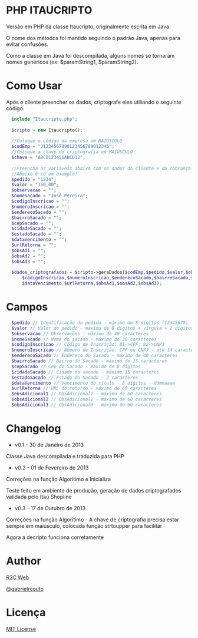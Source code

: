 PHP ITAUCRIPTO
==============

Versão em PHP da classe Itaucripto, originalmente escrita em Java.

O nome dos métodos foi mantido seguindo o padrão Java, apenas para evitar confusões.

Como a classe em Java foi descompilada, alguns nomes se tornaram nomes genéricos (ex: $paramString1, $paramString2).

Como Usar
==============

Após o cliente preencher os dados, criptografe eles utiliando o seguinte código:

```php
  include "Itaucripto.php";
  
  $cripto = new Itaucripto();
  
  //Coloque o código da empresa em MAIÚSCULO
  $codEmp = "J1234567890123456789012345";
  //Coloque a chave de criptografia em MAIÚSCULO
  $chave = "ABCD123456ABCD12";
  
  //Preencha as variáveis abaixo com os dados do cliente e da cobrança
  //Abaixo é só um exemplo!
  $pedido = "1234";
  $valor = "150,00";
  $observacao = "";
  $nomeSacado = "José Pereira";
  $codigoInscricao = "";
  $numeroInscricao = "";
  $enderecoSacado = "";
  $bairroSacado = "";
  $cepSacado = "";
  $cidadeSacado = "";
  $estadoSacado = "";
  $dataVencimento = "";
  $urlRetorna = "";
  $obsAd1 = "";
  $obsAd2 = "";
  $obsAd3 = "";
  
  $dados_criptografados = $cripto->geraDados($codEmp,$pedido,$valor,$observacao,$chave,$nomeSacado,
      $codigoInscricao,$numeroInscricao,$enderecoSacado,$bairroSacado,$cepSacado,$cidadeSacado,$estadoSacado,
      $dataVencimento,$urlRetorna,$obsAd1,$obsAd2,$obsAd3);
```

Campos
==============

```php
  $pedido // Identificação do pedido - máximo de 8 dígitos (12345678) - Obrigatório  
  $valor // Valor do pedido - máximo de 8 dígitos + vírgula + 2 dígitos - 99999999,99 - Obrigatório  
  $observacao // Observações - máximo de 40 caracteres  
  $nomeSacado // Nome do sacado - máximo de 30 caracteres  
  $codigoInscricao // Código de Inscrição: 01->CPF, 02->CNPJ  
  $numeroInscricao // Número de Inscrição: CPF ou CNPJ - até 14 caracteres  
  $enderecoSacado // Endereco do Sacado - máximo de 40 caracteres  
  $bairroSacado // Bairro do Sacado - máximo de 15 caracteres  
  $cepSacado // Cep do Sacado - máximo de 8 dígitos  
  $cidadeSacado // Cidade do sacado - máximo 15 caracteres  
  $estadoSacado // Estado do Sacado - 2 caracteres  
  $dataVencimento // Vencimento do título - 8 dígitos - ddmmaaaa  
  $urlRetorna // URL do retorno - máximo de 60 caracteres  
  $obsAdicional1 // ObsAdicional1 - máximo de 60 caracteres  
  $obsAdicional2 // ObsAdicional2 - máximo de 60 caracteres  
  $obsAdicional3 // ObsAdicional3 - máximo de 60 caracteres
```

Changelog
==============

* v0.1 - 30 de Janeiro de 2013

Classe Java descompilada e traduzida para PHP

* v0.2 - 01 de Fevereiro de 2013

Correções na função Algoritimo e Inicializa

Teste feito em ambiente de produção, geração de dados criptografados validada pelo Itaú Shopline

* v0.3 - 17 de Outubro de 2013

Correções na função Algoritimo - A chave de criptografia precisa estar sempre em maiúsculo, colocada função strtoupper para facilitar

Agora a decripto funciona corretamente

Author
==============

[R3C Web](http://www.r3c.com.br)

[@gabrielrcouto](http://www.twitter.com/gabrielrcouto)

Licença
==============

[MIT License](http://zenorocha.mit-license.org/)
